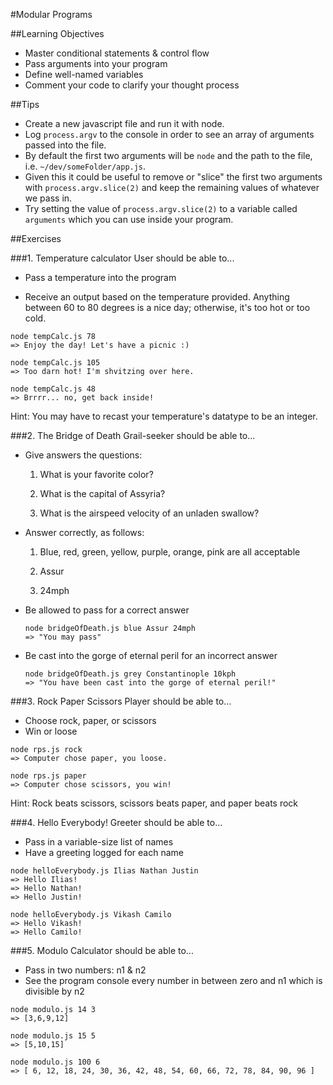 #Modular Programs

##Learning Objectives

* Master conditional statements & control flow
* Pass arguments into your program
* Define well-named variables
* Comment your code to clarify your thought process

##Tips

* Create a new javascript file and run it with node.
* Log `process.argv` to the console in order to see an array of arguments passed into the file.
* By default the first two arguments will be `node` and the path to the file, i.e. `~/dev/someFolder/app.js`.
* Given this it could be useful to remove or "slice" the first two arguments with `process.argv.slice(2)` and keep the remaining values of whatever we pass in.
* Try setting the value of `process.argv.slice(2)` to a variable called `arguments` which you can use inside your program.

##Exercises

###1. Temperature calculator
User should be able to...

* Pass a temperature into the program

* Receive an output based on the temperature provided. Anything between 60 to 80 degrees is a nice day; otherwise, it's too hot or too cold. 

```
node tempCalc.js 78
=> Enjoy the day! Let's have a picnic :)
```

```
node tempCalc.js 105
=> Too darn hot! I'm shvitzing over here.
```

```
node tempCalc.js 48
=> Brrrr... no, get back inside!
```

Hint: You may have to recast your temperature's datatype to be an integer.


###2. The Bridge of Death
Grail-seeker should be able to...

* Give answers the questions:

	1) What is your favorite color?
	
	2) What is the capital of Assyria?
	
	3) What is the airspeed velocity of an unladen swallow?
	
* Answer correctly, as follows:

	1) Blue, red, green, yellow, purple, orange, pink are all acceptable
	
	2) Assur
	
	3) 24mph
	
* Be allowed to pass for a correct answer

	```
	node bridgeOfDeath.js blue Assur 24mph
	=> "You may pass"
	```
* Be cast into the gorge of eternal peril for an incorrect answer
	
	```
	node bridgeOfDeath.js grey Constantinople 10kph
	=> "You have been cast into the gorge of eternal peril!"
	```


###3. Rock Paper Scissors
Player should be able to...

* Choose rock, paper, or scissors
* Win or loose

```
node rps.js rock
=> Computer chose paper, you loose.
```

```
node rps.js paper
=> Computer chose scissors, you win!
```

Hint: Rock beats scissors, scissors beats paper, and paper beats rock

###4. Hello Everybody!
Greeter should be able to...

* Pass in a variable-size list of names
* Have a greeting logged for each name

```
node helloEverybody.js Ilias Nathan Justin
=> Hello Ilias!
=> Hello Nathan!
=> Hello Justin!
``` 

```
node helloEverybody.js Vikash Camilo
=> Hello Vikash!
=> Hello Camilo!
```

###5. Modulo
Calculator should be able to...

* Pass in two numbers: n1 & n2
* See the program console every number in between zero and n1 which is divisible by n2

```
node modulo.js 14 3
=> [3,6,9,12]
```

```
node modulo.js 15 5
=> [5,10,15]
```

```
node modulo.js 100 6
=> [ 6, 12, 18, 24, 30, 36, 42, 48, 54, 60, 66, 72, 78, 84, 90, 96 ]
```



